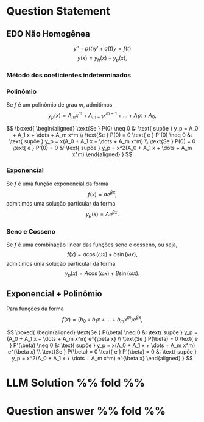 # Question Statement


## EDO Não Homogênea
$$
y'' + p(t)y' + q(t)y = f(t)
$$
$$
y(x) = y_h(x) + y_p(x),
$$

### Método dos coeficientes indeterminados
### Polinômio
Se $f$ é um polinômio de grau $m$, admitimos
$$
y_p(x) = A_m x^m + A_{m-1}x^{m-1} + \dots + A_1 x + A_0,
$$

$$
\boxed{
\begin{aligned}
\text{Se } P(0) \neq 0 &: \text{ supõe } y_p = A_0 + A_1 x + \dots + A_m x^m \\
\text{Se } P(0) = 0 \text{ e } P'(0) \neq 0 &: \text{ supõe } y_p = x(A_0 + A_1 x + \dots + A_m x^m) \\
\text{Se } P(0) = 0 \text{ e } P'(0) = 0 &: \text{ supõe } y_p = x^2(A_0 + A_1 x + \dots + A_m x^m)
\end{aligned}
}
$$

### Exponencial
Se $f$ é uma função exponencial da forma
$$
f(x) = ae^{\beta x},
$$
admitimos uma solução particular da forma
$$
y_p(x) = Ae^{\beta x}.
$$

### Seno e Cosseno
Se $f$ é uma combinação linear das funções seno e cosseno, ou seja,
$$
f(x) = a \cos(\omega x) + b \sin(\omega x),
$$
admitimos uma solução particular da forma
$$
y_p(x) = A \cos(\omega x) + B \sin(\omega x).
$$

## Exponencial + Polinômio
Para funções da forma
$$
f(x) = (b_0 + b_1 x + \dots + b_m x^m) e^{\beta x},
$$

$$
\boxed{
\begin{aligned}
\text{Se } P(\beta) \neq 0 &: \text{ supõe } y_p = (A_0 + A_1 x + \dots + A_m x^m) e^{\beta x} \\
\text{Se } P(\beta) = 0 \text{ e } P'(\beta) \neq 0 &: \text{ supõe } y_p = x(A_0 + A_1 x + \dots + A_m x^m) e^{\beta x} \\
\text{Se } P(\beta) = 0 \text{ e } P'(\beta) = 0 &: \text{ supõe } y_p = x^2(A_0 + A_1 x + \dots + A_m x^m) e^{\beta x}
\end{aligned}
}
$$





# LLM Solution %% fold %%


# Question answer %% fold %%
